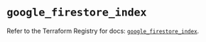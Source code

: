 # `google_firestore_index`

Refer to the Terraform Registry for docs: [`google_firestore_index`](https://registry.terraform.io/providers/hashicorp/google-beta/5.42.0/docs/resources/google_firestore_index).
